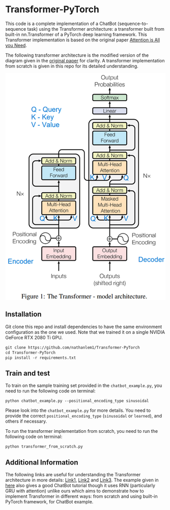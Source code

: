 # Transformer-PyTorch

This code is a complete implementation of a ChatBot (sequence-to-sequence task) using the Transformer architecture: a 
transformer built from built-in nn.Transformer of a PyTorch deep learning framework. This Transformer implementation is 
based on the original paper [Attention is All you Need](https://arxiv.org/abs/1706.03762). 

The following transformer architecture is the modified version of the diagram given in the [original paper](https://arxiv.org/abs/1706.03762)
for clarity. A transformer implementation from scratch is given in this repo for its detailed understanding.

![](./assets/transformer_architecture.png)


## Installation

Git clone this repo and install dependencies to have the same environment configuration as the one we used. Note that 
we trained it on a single NVIDIA GeForce RTX 2080 Ti GPU.

```
git clone https://github.com/nathanlem1/Transformer-PyTorch
cd Transformer-PyTorch
pip install -r requirements.txt
```

## Train and test 
To train on the sample training set provided in the `chatbot_example.py`, you need to run the following code on terminal:
```
python chatbot_example.py --positional_encoding_type sinusoidal
```

Please look into the `chatbot_example.py` for more details. You need to provide the correct `positional_encoding_type` 
(`sinusoidal` or `learned`), and others if necessary.


To run the transformer implementation from scratch, you need to run the following code on terminal:
```
python transformer_from_scratch.py
```

## Additional Information
The following links are useful for understanding the Transformer architecture in more details: 
[Link1](https://medium.com/towards-data-science/build-your-own-transformer-from-scratch-using-pytorch-84c850470dcb), 
[Link2](https://medium.com/@bavalpreetsinghh/transformer-from-scratch-using-pytorch-28a5d1b2e033) and 
[Link3](https://medium.com/correll-lab/building-clip-from-scratch-68f6e42d35f4). The example given in 
[here](https://pytorch.org/tutorials/beginner/chatbot_tutorial.html) also gives a good ChatBot tutorial
though it uses RNN (particularly GRU with attention) unlike ours which aims to demonstrate how to implement Transformer
in different ways: from scratch and using built-in PyTorch framework, for ChatBot example.

